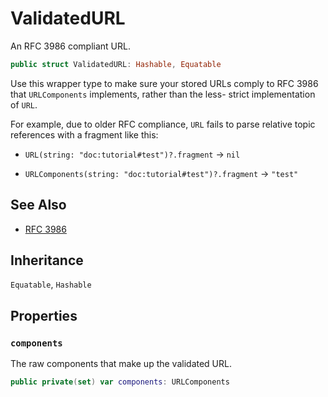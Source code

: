 # ValidatedURL

An RFC 3986 compliant URL.

``` swift
public struct ValidatedURL: Hashable, Equatable 
```

Use this wrapper type to make sure your stored URLs comply
to RFC 3986 that `URLComponents` implements, rather than the less-
strict implementation of `URL`.

For example, due to older RFC compliance, `URL` fails to parse relative topic
references with a fragment like this:

  - `URL(string: "doc:tutorial#test")?.fragment` -\> `nil`

  - `URLComponents(string: "doc:tutorial#test")?.fragment` -\> `"test"`

## See Also

  - [RFC 3986](http://www.ietf.org/rfc/rfc3986.txt)

## Inheritance

`Equatable`, `Hashable`

## Properties

### `components`

The raw components that make up the validated URL.

``` swift
public private(set) var components: URLComponents
```
